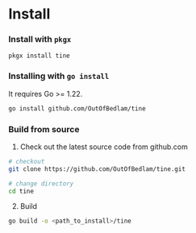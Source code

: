 # Install

### Install with `pkgx`

```
pkgx install tine
```

### Installing with `go install`

It requires Go >= 1.22.

```bash
go install github.com/OutOfBedlam/tine
```

### Build from source

1. Check out the latest source code from github.com

```bash
# checkout
git clone https://github.com/OutOfBedlam/tine.git

# change directory
cd tine
```

2. Build

```bash
go build -o <path_to_install>/tine
```

